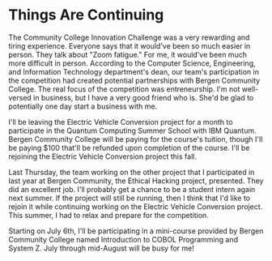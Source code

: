 # Things Are Continuing

The Community College Innovation Challenge was a very rewarding and tiring experience. Everyone says that it would've been so much easier in person. They talk about "Zoom fatigue." For me, it would've been much more difficult in person. According to the Computer Science, Engineering, and Information Technology department's dean, our team's participation in the competition had created potential partnerships with Bergen Community College. The real focus of the competition was entreneurship. I'm not well-versed in business, but I have a very good friend who is. She'd be glad to potentially one day start a business with me.

I'll be leaving the Electric Vehicle Conversion project for a month to participate in the Quantum Computing Summer School with IBM Quantum. Bergen Community College will be paying for the course's tuition, though I'll be paying $100 that'll be refunded upon completion of the course. I'll be rejoining the Electric Vehicle Conversion project this fall.

Last Thursday, the team working on the other project that I participated in last year at Bergen Community, the Ethical Hacking project, presented. They did an excellent job. I'll probably get a chance to be a student intern again next summer. If the project will still be running, then I think that I'd like to rejoin it while continuing working on the Electric Vehicle Conversion project. This summer, I had to relax and prepare for the competition.

Starting on July 6th, I'll be participating in a mini-course provided by Bergen Community College named Introduction to COBOL Programming and System Z. July through mid-August will be busy for me!
